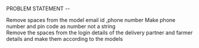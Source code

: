 PROBLEM STATEMENT --

Remove spaces from the model email id ,phone number
Make phone number and pin code as number not a string  
Remove the spaces from the login details of the delivery partner and farmer details and make them according to the models
